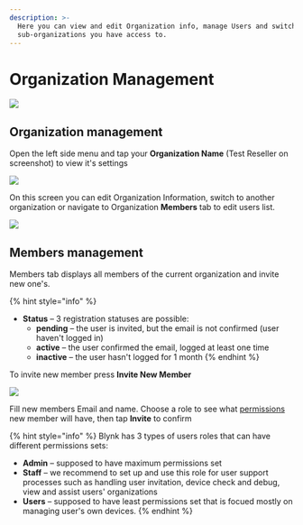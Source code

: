 ```yaml
---
description: >-
  Here you can view and edit Organization info, manage Users and switch to
  sub-organizations you have access to.
---
```


# Organization Management

![](../../.gitbook/assets/sidebar-opened.png)

## Organization management

Open the left side menu and tap your **Organization Name** \(Test Reseller on screenshot\) to view it's settings

![](../../.gitbook/assets/organization_info.png)

On this screen you can edit Organization Information, switch to another organization or navigate to Organization **Members** tab to edit users list.

![](../../.gitbook/assets/org-members.png)

## Members management

Members tab displays all members of the current organization and invite new one's. 

{% hint style="info" %}
* **Status** – 3 registration statuses are possible:
  * **pending** – the user is invited, but the email is not confirmed \(user haven't logged in\) 
  * **active** – the user confirmed the email, logged at least one time 
  * **inactive** – the user hasn't logged for 1 month
{% endhint %}

To invite new member press **Invite New Member**

![](../../.gitbook/assets/invitation.png)

Fill new members Email and name. Choose a role to see what [permissions](../../web-dashboard/for-developers/settings/access.md) new member will have, then tap **Invite** to confirm

{% hint style="info" %}
Blynk has 3 types of users roles that can have different permissions sets: 

* **Admin** – supposed to have maximum permissions set
* **Staff** – we recommend to set up and use this role for user support processes such as handling user invitation, device check and debug, view and assist users' organizations
* **Users** – supposed to have least permissions set that is focued mostly on managing user's own devices.
{% endhint %}



